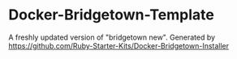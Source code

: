 # Docker-Bridgetown-Template
A freshly updated version of "bridgetown new". Generated by https://github.com/Ruby-Starter-Kits/Docker-Bridgetown-Installer
